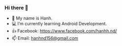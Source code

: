### Hi there 👋

- :turtle: My name is Hanh.
- :computer: I’m currently learning Android Development.
- :thumbsup: Facebook: https://www.facebook.com/hanhh.nd/
- :mailbox: Email: hanhnd156@gmail.com
